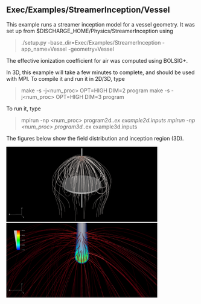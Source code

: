 ## Exec/Examples/StreamerInception/Vessel

This example runs a streamer inception model for a vessel geometry. 
It was set up from $DISCHARGE_HOME/Physics/StreamerInception using

> ./setup.py -base_dir=Exec/Examples/StreamerInception -app_name=Vessel -geometry=Vessel

The effective ionization coefficient for air was computed using BOLSIG+. 

In 3D, this example will take a few minutes to complete, and should be used with MPI.
To compile it and run it in 2D/3D, type

> make -s -j<num_proc> OPT=HIGH DIM=2 program
> make -s -j<num_proc> OPT=HIGH DIM=3 program

To run it, type

> mpirun -np <num_proc> program2d.*.ex example2d.inputs
> mpirun -np <num_proc> program3d.*.ex example3d.inputs

The figures below show the field distribution and inception region (3D).

<img src="FieldLines3D.png" alt="Field lines" width="400"/>
<img src="InceptionRegion3D.png" alt="Field lines" width="400"/>


